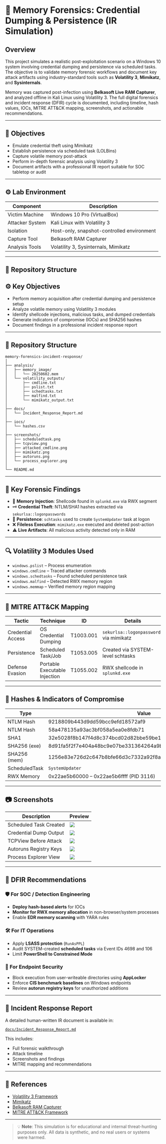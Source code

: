 # 🧠 Memory Forensics: Credential Dumping & Persistence (IR Simulation)

## Overview

This project simulates a realistic post-exploitation scenario on a Windows 10 system involving credential dumping and persistence via scheduled tasks. The objective is to validate memory forensic workflows and document key attack artifacts using industry-standard tools such as **Volatility 3**, **Mimikatz**, and **Sysinternals**.

Memory was captured post-infection using **Belkasoft Live RAM Capturer**, and analyzed offline in Kali Linux using Volatility 3. The full digital forensics and incident response (DFIR) cycle is documented, including timeline, hash values, IOCs, MITRE ATT&CK mapping, screenshots, and actionable recommendations.

---

## 🧪 Objectives

- Emulate credential theft using Mimikatz
- Establish persistence via scheduled task (LOLBins)
- Capture volatile memory post-attack
- Perform in-depth forensic analysis using Volatility 3
- Document artifacts with a professional IR report suitable for SOC tabletop or audit

---

## ⚙️ Lab Environment

| Component       | Description                                |
|----------------|--------------------------------------------|
| Victim Machine  | Windows 10 Pro (VirtualBox)                |
| Attacker System | Kali Linux with Volatility 3               |
| Isolation       | Host-only, snapshot-controlled environment |
| Capture Tool    | Belkasoft RAM Capturer                     |
| Analysis Tools  | Volatility 3, Sysinternals, Mimikatz       |

---

## 📂 Repository Structure
## ⚙️ Key Objectives

- Perform memory acquisition after credential dumping and persistence setup
- Analyze volatile memory using Volatility 3 modules
- Identify shellcode injections, malicious tasks, and dumped credentials
- Generate indicators of compromise (IOCs) and SHA256 hashes
- Document findings in a professional incident response report

---

## 📁 Repository Structure

```plaintext
memory-forensics-incident-response/
│
├── analysis/
│   ├── memory_image/
│   │   └── 20250602.mem
│   └── volatility_outputs/
│       ├── cmdline.txt
│       ├── pslist.txt
│       ├── schedtasks.txt
│       ├── malfind.txt
│       └── mimikatz_output.txt
│
├── docs/
│   └── Incident_Response_Report.md
│
├── iocs/
│   └── hashes.csv
│
├── screenshots/
│   ├── scheduledtask.png
│   ├── tcpview.png
│   ├── attacked_cmdline.png
│   ├── mimikatz.png
│   ├── autoruns.png
│   └── process_explorer.png
│
└── README.md

```
---

## 🧠 Key Forensic Findings

- 🧬 **Memory Injection**: Shellcode found in `splunkd.exe` via RWX segment
- 🗝️ **Credential Theft**: NTLM/SHA1 hashes extracted via `sekurlsa::logonpasswords`
- 📅 **Persistence**: `schtasks` used to create `SystemUpdater` task at logon
- ❌ **Fileless Execution**: `mimikatz.exe` executed and deleted post-action
- ⚠️ **Live Artifacts**: All malicious activity detected only in RAM

---

## 🔍 Volatility 3 Modules Used

- `windows.pslist` – Process enumeration
- `windows.cmdline` – Traced attacker commands
- `windows.schedtasks` – Found scheduled persistence task
- `windows.malfind` – Detected RWX memory region
- `windows.memmap` – Verified memory region mapping

---

## 🎯 MITRE ATT&CK Mapping

| Tactic             | Technique                               | ID         | Details                             |
|--------------------|------------------------------------------|------------|-------------------------------------|
| Credential Access  | OS Credential Dumping                   | T1003.001  | `sekurlsa::logonpasswords` via mimikatz |
| Persistence        | Scheduled Task/Job                      | T1053.005  | Created via SYSTEM-level schtasks    |
| Defense Evasion    | Portable Executable Injection           | T1055.002  | RWX shellcode in `splunkd.exe`       |

---

## 📌 Hashes & Indicators of Compromise

| Type          | Value                                                                            | Source       |
|---------------|----------------------------------------------------------------------------------|--------------|
| NTLM Hash     | 9218809b443d9dd59bcc9efd18572af9                                                 | Mimikatz     |
| NTLM Hash     | 58a478135a93ac3bf058a5ea0e8fdb71                                                 | Mimikatz     |
| SHA1          | 32e5028f8b147f4d8c374bcd02d82bbe59be13c3                                         | Mimikatz     |
| SHA256 (exe)  | 8d91fa5f2f7e404a48bc9e07be331364264a9b843ea9c1f3a31fa1b4abebd9bc                  | certutil     |
| SHA256 (mem)  | 1256e83e726d2c647b8bfe66d3c7332a92f8a4b7f88c47e2b90d9a7bccefef2d                  | memdump      |
| ScheduledTask | `SystemUpdater`                                                                 | TaskSched    |
| RWX Memory    | 0x22ae5b60000 – 0x22ae5b6ffff (PID 3116)                                        | malfind      |

---

## 📷 Screenshots

| Description | Preview |
|-------------|---------|
| Scheduled Task Created | ![](screenshots/scheduledtask.png) |
| Credential Dump Output | ![](screenshots/mimikatz.png) |
| TCPView Before Attack  | ![](screenshots/tcpview.png) |
| Autoruns Registry Keys | ![](screenshots/autoruns.png) |
| Process Explorer View  | ![](screenshots/process_explorer.png) |

---

## 🧯 DFIR Recommendations

### 🛡️ For SOC / Detection Engineering
- **Deploy hash-based alerts** for IOCs
- **Monitor for RWX memory allocation** in non-browser/system processes
- Enable **EDR memory scanning** with YARA rules

### 🛠️ For IT Operations
- Apply **LSASS protection** (`RunAsPPL`)
- Audit SYSTEM-created **scheduled tasks** via Event IDs 4698 and 106
- Limit **PowerShell to Constrained Mode**

### 🔐 For Endpoint Security
- Block execution from user-writeable directories using **AppLocker**
- Enforce **CIS benchmark baselines** on Windows endpoints
- Review **autorun registry keys** for unauthorized additions

---

## 🧾 Incident Response Report

A detailed human-written IR document is available in:

[`docs/Incident_Response_Report.md`](docs/Incident_Response_Report.md)

This includes:
- Full forensic walkthrough
- Attack timeline
- Screenshots and findings
- MITRE mapping and recommendations

---

## 🔗 References

- [Volatility 3 Framework](https://github.com/volatilityfoundation/volatility3)
- [Mimikatz](https://github.com/gentilkiwi/mimikatz)
- [Belkasoft RAM Capturer](https://belkasoft.com/ram-capturer)
- [MITRE ATT&CK Framework](https://attack.mitre.org/)

---

> 💡 **Note**: This simulation is for educational and internal threat-hunting purposes only. All data is synthetic, and no real users or systems were harmed.
